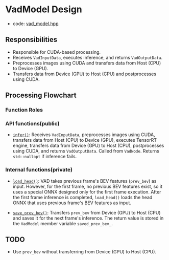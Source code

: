 # VadModel Design

- code: [vad_model.hpp](../include/autoware/tensorrt_vad/vad_model.hpp)

## Responsibilities

- Responsible for CUDA-based processing.
- Receives `VadInputData`, executes inference, and returns `VadOutputData`.
- Preprocesses images using CUDA and transfers data from Host (CPU) to Device (GPU).
- Transfers data from Device (GPU) to Host (CPU) and postprocesses using CUDA.

## Processing Flowchart

### Function Roles

### API functions(public)

- [`infer()`](../include/autoware/tensorrt_vad/vad_model.hpp): Receives `VadInputData`, preprocesses images using CUDA, transfers data from Host (CPU) to Device (GPU), executes TensorRT engine, transfers data from Device (GPU) to Host (CPU), postprocesses using CUDA, and returns `VadOutputData`. Called from `VadNode`. Returns `std::nullopt` if inference fails.

### Internal functions(private)

- [`load_head()`](../include/autoware/tensorrt_vad/vad_model.hpp): VAD takes previous frame's BEV features (`prev_bev`) as input. However, for the first frame, no previous BEV features exist, so it uses a special ONNX designed only for the first frame execution. After the first frame inference is completed, `load_head()` loads the head ONNX that uses previous frame's BEV features as input.

- [`save_prev_bev()`](../include/autoware/tensorrt_vad/vad_model.hpp): Transfers `prev_bev` from Device (GPU) to Host (CPU) and saves it for the next frame's inference. The return value is stored in the `VadModel` member variable `saved_prev_bev_`.

## TODO

- Use `prev_bev` without transferring from Device (GPU) to Host (CPU).
